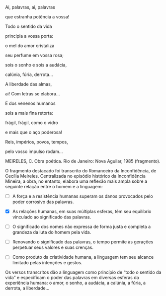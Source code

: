 

Ai, palavras, ai, palavras

que estranha potência a vossa!

Todo o sentido da vida

principia a vossa porta:

o mel do amor cristaliza

seu perfume em vossa rosa;

sois o sonho e sois a audácia,

calúnia, fúria, derrota...

A liberdade das almas,

ai! Com letras se elabora...

E dos venenos humanos

sois a mais fina retorta:

frágil, frágil, como o vidro

e mais que o aço poderosa!

Reis, impérios, povos, tempos,

pelo vosso impulso rodam...

MEIRELES, C. Obra poética. Rio de Janeiro: Nova Aguilar, 1985 (fragmento).

O fragmento destacado foi transcrito do Romanceiro da Inconfidência, de Cecília Meireles. Centralizada no episódio histórico da Inconfidência Mineira, a obra, no entanto, elabora uma reflexão mais ampla sobre a seguinte relação entre o homem e a linguagem:



- [ ] A força e a resistência humanas superam os danos provocados pelo poder corrosivo das palavras.
- [x] As relações humanas, em suas múltiplas esferas, têm seu equilíbrio vinculado ao significado das palavras.
- [ ] O significado dos nomes não expressa de forma justa e completa a grandeza da luta do homem pela vida.
- [ ] Renovando o significado das palavras, o tempo permite às gerações perpetuar seus valores e suas crenças.
- [ ] Como produto da criatividade humana, a linguagem tem seu alcance limitado pelas intenções e gestos.


Os versos transcritos dão a linguagem como princípio de “todo o sentido da vida” e especificam o poder das palavras em diversas esferas da experiência humana: o amor, o sonho, a audácia, a calúnia, a fúria, a derrota, a liberdade...

